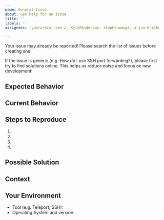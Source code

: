 ```yaml
---
name: General Issue
about: Get help for an issue
title: ''
labels: ''
assignees: ryanlarkin, ben-z, KyleRAnderson, stephenwang5, arjun-krishna1

---
```


Your issue may already be reported! Please search the list of issues before creating one.

If the issue is generic (e.g. How do I use SSH port forwarding?), please first try to find
solutions online. This helps us reduce noise and focus on new development!

## Expected Behavior
<!--- If you're describing a bug, tell us what should happen -->
<!--- If you're suggesting a change/improvement, tell us how it should work -->


## Current Behavior
<!--- Please tell us what you have already tried, and how they failed to resolve the issue. -->


## Steps to Reproduce
<!--- Provide an unambiguous set of steps to reproduce this issue. Include the exact commands to run -->
1.
2.
3.
4.


## Possible Solution
<!--- If you know that this is an infrastructure issue, and has a possible solution, -->
<!--  we'd love to hear it! -->


## Context
<!--- How has this issue affected you? What are you trying to accomplish? -->
<!--- Providing context helps us come up with a solution that is the most useful -->


## Your Environment
<!--- Include as many relevant details about the environment you experienced the bug in -->
* Tool (e.g. Teleport, SSH):
* Operating System and version:

